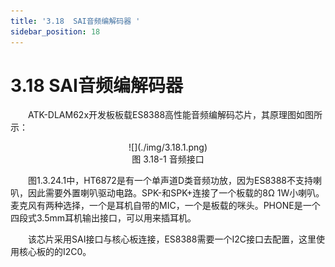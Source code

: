 ```yaml
---
title: '3.18  SAI音频编解码器 '
sidebar_position: 18
---
```


# 3.18  SAI音频编解码器 

&emsp;&emsp;ATK-DLAM62x开发板板载ES8388高性能音频编解码芯片，其原理图如图所示： 

<center>
![](./img/3.18.1.png)<br />
图 3.18-1 音频接口
</center>


&emsp;&emsp;图1.3.24.1中，HT6872是有一个单声道D类音频功放，因为ES8388不支持喇叭，因此需要外置喇叭驱动电路。SPK-和SPK+连接了一个板载的8Ω 1W小喇叭。麦克风有两种选择，一个是耳机自带的MIC，一个是板载的咪头。PHONE是一个四段式3.5mm耳机输出接口，可以用来插耳机。

&emsp;&emsp;该芯片采用SAI接口与核心板连接，ES8388需要一个I2C接口去配置，这里使用核心板的的I2C0。











